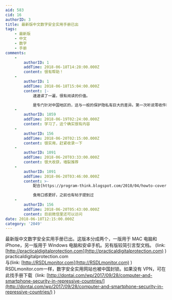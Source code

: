 ```yaml
---
aid: 583
cid: 16
authorID: 3
title: 最新版中文数字安全实用手册已出
tags:
    - 最新版
    - 中文
    - 数字
    - 手册
comments:
    -
        authorID: 1
        addTime: 2018-06-18T14:28:00.000Z
        content: 很有帮助！
    -
        authorID: 1
        addTime: 2018-06-18T15:04:00.000Z
        content: |-
            速速读了一遍，很有阅读的价值。

            是专门针对中国地区的，这与一般的保护隐私有巨大的差异。第一次听说零收件箱策略，觉得这个非常有价值。
    -
        authorID: 1059
        addTime: 2018-06-19T02:24:00.000Z
        content: 学习了，这个确实很有内容
    -
        authorID: 156
        addTime: 2018-06-20T02:15:00.000Z
        content: 很实用，赶紧收录一下
    -
        authorID: 1091
        addTime: 2018-06-20T03:33:00.000Z
        content: 很大收获，墙裂推荐
    -
        authorID: 1091
        addTime: 2018-06-20T03:46:00.000Z
        content: >-
            配合[https://program-think.blogspot.com/2010/04/howto-cover-your-tracks-0.html](https://program-think.blogspot.com/2010/04/howto-cover-your-tracks-0.html)  

            食用口感更好，之前也有帖子提到过
    -
        authorID: 156
        addTime: 2018-06-20T05:43:00.000Z
        content: 目前微信里还可以访问
date: 2018-06-18T12:15:00.000Z
category: '2049'
---
```


最新版中文数字安全实用手册已出。这版本分成两个，一版用于 MAC 电脑和 iPhone，另一版用于 Windows 电脑和安卓手机。另有版较简引言型文档。 (link: [http://practicaldigitalprotection.com](http://practicaldigitalprotection.com) ) practicaldigitalprotection.com  
与(link: [http://RSDLmonitor.com](http://RSDLmonitor.com) ) RSDLmonitor.com一样，数字安全实用网站也被中国封锁。如果没有 VPN，可在此找手册下载（link: [http://dontai.com/wp/2017/09/28/computer-and-smartphone-security-in-repressive-countries/](http://dontai.com/wp/2017/09/28/computer-and-smartphone-security-in-repressive-countries/) )

